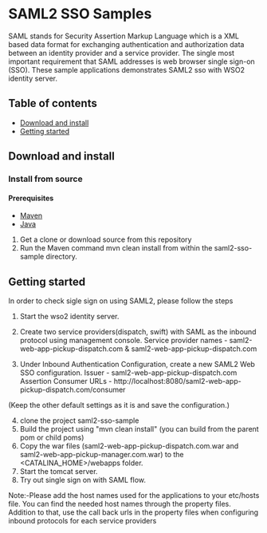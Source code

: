 # SAML2 SSO Samples

SAML stands for Security Assertion Markup Language which is a XML based data format for exchanging authentication and authorization data between an identity provider and a service provider. The single most important requirement that SAML addresses is web browser single sign-on (SSO). These sample applications demonstrates SAML2 sso with WSO2 identity server.

## Table of contents

- [Download and install](#download-and-install)
- [Getting started](#getting-started)

## Download and install

### Install from source

#### Prerequisites

* [Maven](https://maven.apache.org/download.cgi)
* [Java](http://www.oracle.com/technetwork/java/javase/downloads)

1. Get a clone or download source from this repository
2. Run the Maven command mvn clean install from within the saml2-sso-sample directory.

## Getting started
 
In order to check sigle sign on using SAML2, please follow the steps 
 
1. Start the wso2 identity server. 
2. Create two service providers(dispatch, swift) with SAML as the inbound protocol using management console. 
     Service provider names - saml2-web-app-pickup-dispatch.com & saml2-web-app-pickup-dispatch.com 
  
3. Under Inbound Authentication Configuration, create a new SAML2 Web SSO configuration.
     Issuer - saml2-web-app-pickup-dispatch.com  
     Assertion Consumer URLs - http://localhost:8080/saml2-web-app-pickup-dispatch.com/consumer 

(Keep the other default settings as it is and save the configuration.)

4. clone the project saml2-sso-sample
5. Build the project using "mvn clean install" (you can build from the parent pom or child poms)  
6. Copy the war files (saml2-web-app-pickup-dispatch.com.war and saml2-web-app-pickup-manager.com.war) to the <CATALINA_HOME>/webapps folder.
7. Start the tomcat server. 
8. Try out single sign on with SAML flow.
 
Note:-Please add the host names used for the applications to your etc/hosts file. You can find the needed host names through the property files. Addition to that, use the call back urls in the property files when configuring inbound protocols for each service providers
